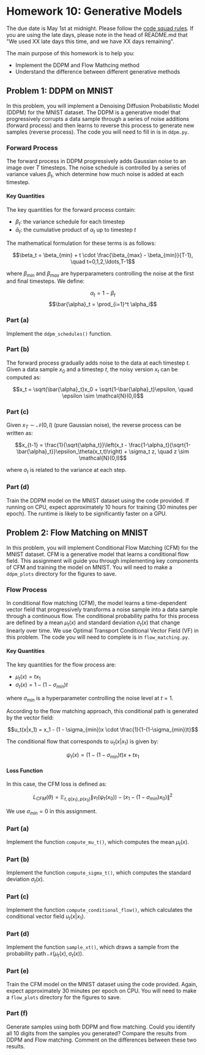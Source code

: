 # Homework 10: Generative Models

The due date is May 1st at midnight. Please follow the [code squad rules](https://junwei-lu.github.io/bst236/chapter_syllabus/syllabus/#code-squad). If you are using the late days, please note in the head of README.md that "We used XX late days this time, and we have XX days remaining". 

The main purpose of this homework is to help you:

- Implement the DDPM and Flow Mathcing method
- Understand the difference between different generative methods


## Problem 1: DDPM on MNIST

In this problem, you will implement a Denoising Diffusion Probabilistic Model (DDPM) for the MNIST dataset. The DDPM is a generative model that progressively corrupts a data sample through a series of noise additions (forward process) and then learns to reverse this process to generate new samples (reverse process). The code you will need to fill in is in `ddpm.py`. 

### Forward Process

The forward process in DDPM progressively adds Gaussian noise to an image over $T$ timesteps. The noise schedule is controlled by a series of variance values $\beta_t$, which determine how much noise is added at each timestep.

#### Key Quantities
The key quantities for the forward process contain:
- $\beta_t$: the variance schedule for each timestep
- $\bar{\alpha}_t$: the cumulative product of $\alpha_t$ up to timestep $t$

The mathematical formulation for these terms is as follows:

$$\beta_t = \beta_{min} + t \cdot \frac{\beta_{max} - \beta_{min}}{T-1}, \quad t=0,1,2,\ldots,T-1$$

where $\beta_{min}$ and $\beta_{max}$ are hyperparameters controlling the noise at the first and final timesteps. We define:

$$\alpha_t = 1 - \beta_t$$
$$\bar{\alpha}_t = \prod_{i=1}^t \alpha_i$$

### Part (a)
Implement the `ddpm_schedules()` function.

### Part (b)
The forward process gradually adds noise to the data at each timestep $t$. Given a data sample $x_0$ and a timestep $t$, the noisy version $x_t$ can be computed as:

$$x_t = \sqrt{\bar{\alpha}_t}x_0 + \sqrt{1-\bar{\alpha}_t}\epsilon, \quad \epsilon \sim \mathcal{N}(0,I)$$

### Part (c)
Given $x_T \sim \mathcal{N}(0,I)$ (pure Gaussian noise), the reverse process can be written as:

$$x_{t-1} = \frac{1}{\sqrt{\alpha_t}}\left(x_t - \frac{1-\alpha_t}{\sqrt{1-\bar{\alpha}_t}}\epsilon_\theta(x_t,t)\right) + \sigma_t z, \quad z \sim \mathcal{N}(0,I)$$

where $\sigma_t$ is related to the variance at each step.

### Part (d)
Train the DDPM model on the MNIST dataset using the code provided. If running on CPU, expect approximately 10 hours for training (30 minutes per epoch). The runtime is likely to be significantly faster on a GPU. 

## Problem 2: Flow Matching on MNIST

In this problem, you will implement Conditional Flow Matching (CFM) for the MNIST dataset. CFM is a generative model that learns a conditional flow field. This assignment will guide you through implementing key components of CFM and training the model on MNIST. You will need to make a `ddpm_plots` directory for the figures to save. 

### Flow Process

In conditional flow matching (CFM), the model learns a time-dependent vector field that progressively transforms a noise sample into a data sample through a continuous flow. The conditional probability paths for this process are defined by a mean $\mu_t(x)$ and standard deviation $\sigma_t(x)$ that change linearly over time. We use Optimal Transport Conditional Vector Field (VF) in this problem. The code you will need to complete is in `flow_matching.py`. 

#### Key Quantities
The key quantities for the flow process are:
- $\mu_t(x) = tx_1$
- $\sigma_t(x) = 1 - (1 - \sigma_{min})t$

where $\sigma_{min}$ is a hyperparameter controlling the noise level at $t = 1$.

According to the flow matching approach, this conditional path is generated by the vector field:

$$u_t(x|x_1) = x_1 - (1 - \sigma_{min})x \cdot \frac{1}{1-(1-\sigma_{min})t}$$

The conditional flow that corresponds to $u_t(x|x_1)$ is given by:

$$\psi_t(x) = (1 - (1 - \sigma_{min})t)x + tx_1$$

#### Loss Function
In this case, the CFM loss is defined as:

$$L_{CFM}(\theta) = \mathbb{E}_{t,q(x_1),p(x_0)} \|v_t(\psi_t(x_0)) - (x_1 - (1 - \sigma_{min})x_0)\|^2$$

We use $\sigma_{min} = 0$ in this assignment.

### Part (a)
Implement the function `compute_mu_t()`, which computes the mean $\mu_t(x)$.

### Part (b)
Implement the function `compute_sigma_t()`, which computes the standard deviation $\sigma_t(x)$.

### Part (c)
Implement the function `compute_conditional_flow()`, which calculates the conditional vector field $u_t(x|x_1)$.

### Part (d)
Implement the function `sample_xt()`, which draws a sample from the probability path $\mathcal{N}(\mu_t(x), \sigma_t(x))$.

### Part (e)
Train the CFM model on the MNIST dataset using the code provided. Again, expect approximately 30 minutes per epoch on CPU. You will need to make a `flow_plots` directory for the figures to save. 

### Part (f)
Generate samples using both DDPM and flow matching. Could you identify all 10 digits from the samples you generated?
Compare the results from DDPM and Flow matching. Comment on the differences between these two results.

